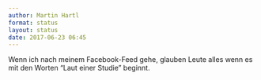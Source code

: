 ```yaml
---
author: Martin Hartl
format: status
layout: status
date: 2017-06-23 06:45
---
```

Wenn ich nach meinem Facebook-Feed gehe, glauben Leute alles wenn es mit den Worten “Laut einer Studie” beginnt.